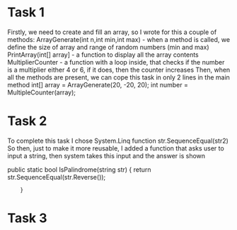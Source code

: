 # Task 1

Firstly, we need to create and fill an array, so I wrote for this a couple of methods: 
ArrayGenerate(int n,int min,int max) - when a method is called, we define the size of array and range of random numbers (min and max)
PrintArray(int[] array] - a function to display all the array contents
MultiplierCounter - a function with a loop inside, that checks if the number is a multiplier either 4 or 6, if it does, then the counter increases
Then, when all the methods are present, we can cope this task in only 2 lines in the main method
int[] array = ArrayGenerate(20, -20, 20);
int number = MultipleCounter(array);

# Task 2
To complete this task I chose System.Linq function str.SequenceEqual(str2)
So then, just to make it more reusable, I added a function that asks user to input a string, then system takes this input and the answer is shown

   public static bool IsPalindrome(string str)
        {
            return str.SequenceEqual(str.Reverse());

        }
        
# Task 3
